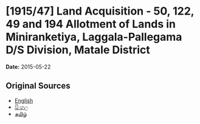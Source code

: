 # [1915/47] Land Acquisition - 50, 122, 49 and 194 Allotment of Lands in Miniranketiya, Laggala-Pallegama D/S Division, Matale District

**Date:** 2015-05-22

## Original Sources

- [English](https://documents.gov.lk/view/extra-gazettes/2015/5/1915-47_E.pdf)
- [සිංහල](https://documents.gov.lk/view/extra-gazettes/2015/5/1915-47_S.pdf)
- [தமிழ்](https://documents.gov.lk/view/extra-gazettes/2015/5/1915-47_T.pdf)
